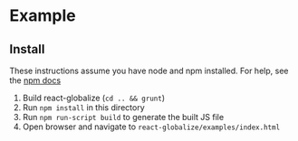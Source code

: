Example
=======

Install
-------
These instructions assume you have node and npm installed. For help, see the [npm docs](https://docs.npmjs.com/getting-started/installing-node)

1. Build react-globalize (`cd .. && grunt`)
2. Run `npm install` in this directory
3. Run `npm run-script build` to generate the built JS file
4. Open browser and navigate to `react-globalize/examples/index.html`
